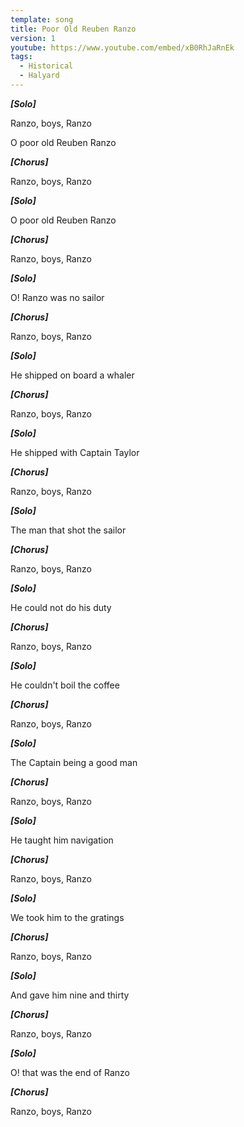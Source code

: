 ```yaml
---
template: song
title: Poor Old Reuben Ranzo
version: 1
youtube: https://www.youtube.com/embed/xB0RhJaRnEk
tags:
  - Historical
  - Halyard
---
```

***\[Solo]***

Ranzo, boys, Ranzo

O poor old Reuben Ranzo

***\[Chorus]***

Ranzo, boys, Ranzo

***\[Solo]***

O poor old Reuben Ranzo

***\[Chorus]***

Ranzo, boys, Ranzo

***\[Solo]***

O! Ranzo was no sailor

***\[Chorus]***

Ranzo, boys, Ranzo

***\[Solo]***

He shipped on board a whaler

***\[Chorus]***

Ranzo, boys, Ranzo

***\[Solo]***

He shipped with Captain Taylor

***\[Chorus]***

Ranzo, boys, Ranzo

***\[Solo]***

The man that shot the sailor

***\[Chorus]***

Ranzo, boys, Ranzo

***\[Solo]***

He could not do his duty

***\[Chorus]***

Ranzo, boys, Ranzo

***\[Solo]***

He couldn't boil the coffee

***\[Chorus]***

Ranzo, boys, Ranzo

***\[Solo]***

The Captain being a good man

***\[Chorus]***

Ranzo, boys, Ranzo

***\[Solo]***

He taught him navigation

***\[Chorus]***

Ranzo, boys, Ranzo

***\[Solo]***

We took him to the gratings

***\[Chorus]***

Ranzo, boys, Ranzo

***\[Solo]***

And gave him nine and thirty

***\[Chorus]***

Ranzo, boys, Ranzo

***\[Solo]***

O! that was the end of Ranzo

***\[Chorus]***

Ranzo, boys, Ranzo